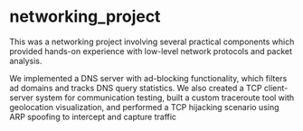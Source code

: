 # networking_project
This was a networking project involving several practical components which provided hands-on experience with low-level network protocols and packet analysis.

We implemented a DNS server with ad-blocking functionality, which filters ad domains and tracks DNS query statistics. 
We also created a TCP client-server system for communication testing, built a custom traceroute tool with geolocation visualization, and performed a TCP hijacking scenario using ARP spoofing to intercept and capture traffic
